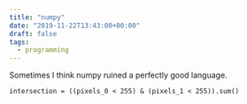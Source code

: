 ```yaml
---
title: "numpy"
date: "2019-11-22T13:43:00+00:00"
draft: false
tags:
  - programming
---
```


Sometimes I think numpy ruined a perfectly good language.

```
intersection = ((pixels_0 < 255) & (pixels_1 < 255)).sum()
```